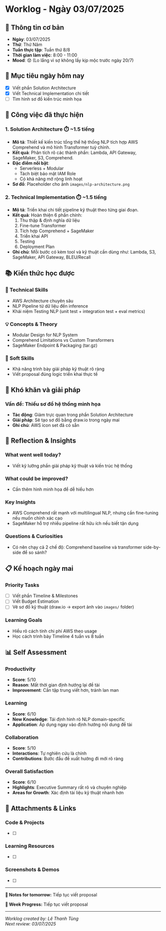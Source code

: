 # Worklog - Ngày 03/07/2025

## 📅 Thông tin cơ bản
- **Ngày**: 03/07/2025
- **Thứ**: Thứ Năm
- **Tuần thực tập**: Tuần thứ 8/8
- **Thời gian làm việc**: 8:00 - 11:00
- **Mood**: 😟 (Lo lắng vì sợ không lấy kịp mộc trước ngày 20/7)

## 🎯 Mục tiêu ngày hôm nay
- [x] Viết phần Solution Architecture
- [x] Viết Technical Implementation chi tiết
- [ ] Tìm hình sơ đồ kiến trúc minh họa

## 💼 Công việc đã thực hiện

### 1. Solution Architecture ⏱️ ~1.5 tiếng
- **Mô tả**: Thiết kế kiến trúc tổng thể hệ thống NLP tích hợp AWS Comprehend và mô hình Transformer tuỳ chỉnh.
- **Kết quả**: Phân tích rõ các thành phần: Lambda, API Gateway, SageMaker, S3, Comprehend.
- **Đặc điểm nổi bật**:
    - Serverless + Modular
    - Tách biệt bảo mật IAM Role
    - Có khả năng mở rộng linh hoạt
- **Sơ đồ**: Placeholder cho ảnh `images/nlp-architecture.png`

### 2. Technical Implementation ⏱️ ~1.5 tiếng
- **Mô tả**: Triển khai chi tiết pipeline kỹ thuật theo từng giai đoạn.
- **Kết quả**: Hoàn thiện 6 phần chính:
    1. Thu thập & định nghĩa dữ liệu
    2. Fine-tune Transformer
    3. Tích hợp Comprehend + SageMaker
    4. Triển khai API
    5. Testing
    6. Deployment Plan
- **Ghi chú**: Mỗi bước có kèm tool và kỹ thuật cần dùng như: Lambda, S3, SageMaker, API Gateway, BLEU/Recall

## 📚 Kiến thức học được

### 🔧 Technical Skills
- AWS Architecture chuyên sâu
- NLP Pipeline từ dữ liệu đến inference
- Khái niệm Testing NLP (unit test + integration test + eval metrics)

### 💡 Concepts & Theory
- Modular Design for NLP System
- Comprehend Limitations vs Custom Transformers
- SageMaker Endpoint & Packaging (tar.gz)

### 🤝 Soft Skills
- Khả năng trình bày giải pháp kỹ thuật rõ ràng
- Viết proposal đúng logic triển khai thực tế

## 🚧 Khó khăn và giải pháp

### Vấn đề: Thiếu sơ đồ hệ thống minh họa
- **Tác động**: Giảm trực quan trong phần Solution Architecture
- **Giải pháp**: Sẽ tạo sơ đồ bằng draw.io trong ngày mai
- **Ghi chú**: AWS icon set đã có sẵn

## 💭 Reflection & Insights

### What went well today?
- Viết kỹ lưỡng phần giải pháp kỹ thuật và kiến trúc hệ thống

### What could be improved?
- Cần thêm hình minh họa để dễ hiểu hơn

### Key Insights
- AWS Comprehend rất mạnh với multilingual NLP, nhưng cần fine-tuning nếu muốn chính xác cao
- SageMaker hỗ trợ nhiều pipeline rất hữu ích nếu biết tận dụng

### Questions & Curiosities
- Có nên chạy cả 2 chế độ: Comprehend baseline và transformer side-by-side để so sánh?

## 📋 Kế hoạch ngày mai

### Priority Tasks
- [ ] Viết phần Timeline & Milestones
- [ ] Viết Budget Estimation
- [ ] Vẽ sơ đồ kỹ thuật (draw.io → export ảnh vào `images/` folder)

### Learning Goals
- Hiểu rõ cách tính chi phí AWS theo usage
- Học cách trình bày Timeline 4 tuần vs 8 tuần

## 📊 Self Assessment

### Productivity
- **Score**: 5/10
- **Reason**: Mất thời gian định hướng lại đề tài
- **Improvement**: Cần tập trung viết hơn, tránh lan man

### Learning
- **Score**: 6/10
- **New Knowledge**: Tái định hình rõ NLP domain-specific
- **Application**: Áp dụng ngay vào định hướng nội dung đề tài

### Collaboration
- **Score**: 5/10
- **Interactions**: Tự nghiên cứu là chính
- **Contributions**: Bước đầu đề xuất hướng đi mới rõ ràng

### Overall Satisfaction
- **Score**: 6/10
- **Highlights**: Executive Summary rất rõ và chuyên nghiệp
- **Areas for Growth**: Xác định tài liệu kỹ thuật nhanh hơn

## 📎 Attachments & Links

### Code & Projects
- [ ] 

### Learning Resources
- [ ] 

### Screenshots & Demos
- [ ] 

---

**📝 Notes for tomorrow:**
Tiếp tục viết proposal

**🎯 Week Progress:**
Tiếp tục viết proposal

---
*Worklog created by: Lê Thanh Tùng*  
*Next review: 03/07/2025*